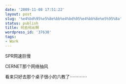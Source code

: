 ```yaml
---
date: '2009-11-08 17:51:22'
layout: post
slug: '%e4%bd%95%e5%8e%bb%e4%bd%95%e4%bb%8e%e5%95%8a'
status: publish
title: 何去何从啊
wordpress_id: '37638'
tags:
- Work
---
```


SPR网速巨慢




CERNET那个网络抽风




看来只好去那个桌子很小的六教了⋯⋯⋯⋯
